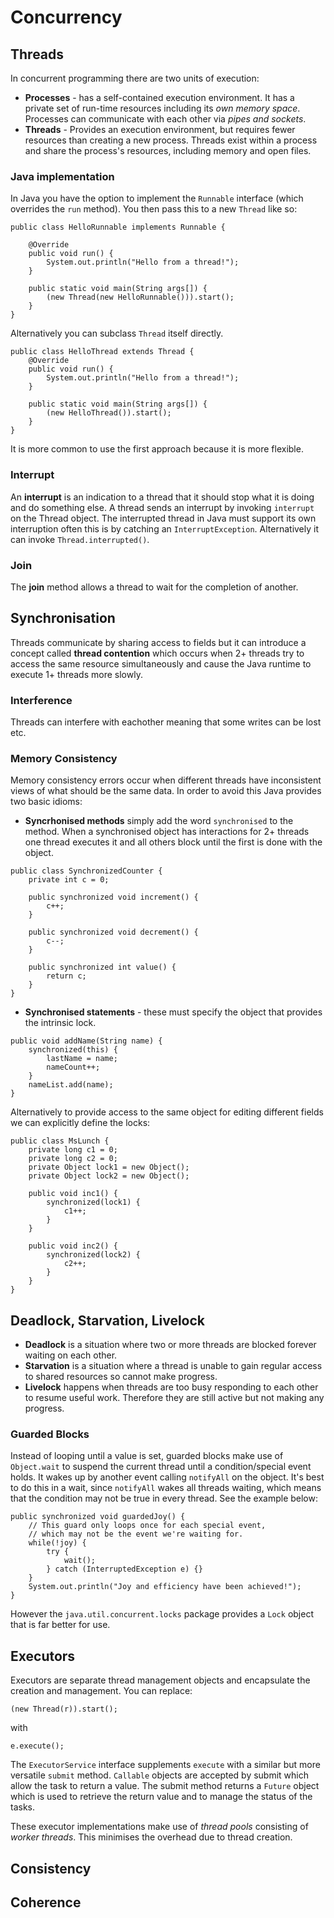 # Concurrency #

## Threads ##
In concurrent programming there are two units of execution:

* **Processes** - has a self-contained execution environment. It has a private set of run-time resources including its *own memory space*. Processes can communicate with each other via *pipes and sockets*. 
* **Threads** - Provides an execution environment, but requires fewer resources than creating a new process. Threads exist within a process and share the process's resources, including memory and open files. 

### Java implementation ###
In Java you have the option to implement the `Runnable` interface (which overrides the `run` method). You then pass this to a new `Thread` like so:

```
public class HelloRunnable implements Runnable {

    @Override
    public void run() {
        System.out.println("Hello from a thread!");
    }

    public static void main(String args[]) {
        (new Thread(new HelloRunnable())).start();
    }
}
```

Alternatively you can subclass `Thread` itself directly. 

```
public class HelloThread extends Thread {
	@Override
    public void run() {
        System.out.println("Hello from a thread!");
    }

    public static void main(String args[]) {
        (new HelloThread()).start();
    }
}
```

It is more common to use the first approach because it is more flexible.

### Interrupt ###
An **interrupt** is an indication to a thread that it should stop what it is doing and do something else. A thread sends an interrupt by invoking `interrupt` on the Thread object. 
The interrupted thread in Java must support its own interruption often this is by catching an `InterruptException`. Alternatively it can invoke `Thread.interrupted()`.


### Join ###
The **join** method allows a thread to wait for the completion of another. 

## Synchronisation ##
Threads communicate by sharing access to fields but it can introduce a concept called **thread contention** which occurs when 2+ threads try to access the same resource simultaneously and cause the Java runtime to execute 1+ threads more slowly. 

### Interference ### 
Threads can interfere with eachother meaning that some writes can be lost etc. 

### Memory Consistency ###
Memory consistency errors occur when different threads have inconsistent views of what should be the same data. In order to avoid this Java provides two basic idioms:

* **Syncrhonised methods** simply add the word `synchronised` to the method. When a synchronised object has interactions for 2+ threads one thread executes it and all others block until the first is done with the object.

```
public class SynchronizedCounter {
    private int c = 0;

    public synchronized void increment() {
        c++;
    }

    public synchronized void decrement() {
        c--;
    }

    public synchronized int value() {
        return c;
    }
}
```
* **Synchronised statements** - these must specify the object that provides the intrinsic lock. 

``` 
public void addName(String name) {
    synchronized(this) {
        lastName = name;
        nameCount++;
    }
    nameList.add(name);
}
```
   Alternatively to provide access to the same object for editing different fields we can explicitly define the locks:

```
public class MsLunch {
    private long c1 = 0;
    private long c2 = 0;
    private Object lock1 = new Object();
    private Object lock2 = new Object();

    public void inc1() {
        synchronized(lock1) {
            c1++;
        }
    }

    public void inc2() {
        synchronized(lock2) {
            c2++;
        }
    }
}
```


## Deadlock, Starvation, Livelock ##

* **Deadlock** is a situation where two or more threads are blocked forever waiting on each other. 
* **Starvation** is a situation where a thread is unable to gain regular access to shared resources so cannot make progress. 
* **Livelock** happens when threads are too busy responding to each other to resume useful work. Therefore they are still active but not making any progress.

### Guarded Blocks ###
Instead of looping until a value is set, guarded blocks make use of `Object.wait` to suspend the current thread until a condition/special event holds. It wakes up by another event calling `notifyAll` on the object. It's best to do this in a wait, since `notifyAll` wakes all threads waiting, which means that the condition may not be true in every thread. See the example below:

```
public synchronized void guardedJoy() {
    // This guard only loops once for each special event,
    // which may not be the event we're waiting for.
    while(!joy) {
        try {
            wait();
        } catch (InterruptedException e) {}
    }
    System.out.println("Joy and efficiency have been achieved!");
}
```

However the `java.util.concurrent.locks` package provides a `Lock` object that is far better for use.

## Executors ##
Executors are separate thread management objects and encapsulate the creation and management. You can replace:

```
(new Thread(r)).start();
```
with

```
e.execute();
```

The ```ExecutorService```  interface supplements `execute` with a similar but more versatile `submit` method. `Callable` objects are accepted by submit which allow the task to return a value. The submit method returns a `Future` object which is used to retrieve the return value and to manage the status of the tasks. 

These executor implementations make use of *thread pools* consisting of *worker threads*. This minimises the overhead due to thread creation. 

## Consistency ##

## Coherence ##